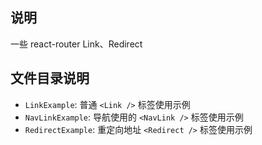 ## 说明
 一些 react-router Link、Redirect

## 文件目录说明

- `LinkExample`: 普通 `<Link />` 标签使用示例
- `NavLinkExample`: 导航使用的 `<NavLink />` 标签使用示例
- `RedirectExample`: 重定向地址 `<Redirect />` 标签使用示例
